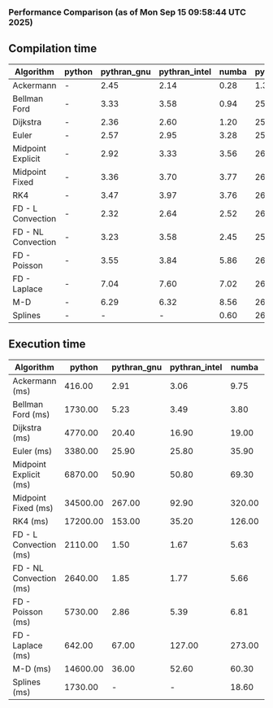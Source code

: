 ### Performance Comparison (as of Mon Sep 15 09:58:44 UTC 2025)
## Compilation time
Algorithm                 | python                    | pythran_gnu               | pythran_intel             | numba                     | pyccel_gnu_c              | pyccel_gnu_fortran        | pyccel_intel_c            | pyccel_intel_fortran     
------------------------- | ------------------------- | ------------------------- | ------------------------- | ------------------------- | ------------------------- | ------------------------- | ------------------------- | -------------------------
Ackermann                 | -                         | 2.45                      | 2.14                      | 0.28                      | 1.33                      | 1.36                      | 1.36                      | 1.40                     
Bellman Ford              | -                         | 3.33                      | 3.58                      | 0.94                      | 25.77                     | 1.49                      | 27.81                     | 1.56                     
Dijkstra                  | -                         | 2.36                      | 2.60                      | 1.20                      | 25.91                     | 1.59                      | 27.80                     | 1.67                     
Euler                     | -                         | 2.57                      | 2.95                      | 3.28                      | 25.74                     | 1.46                      | 27.64                     | 1.52                     
Midpoint Explicit         | -                         | 2.92                      | 3.33                      | 3.56                      | 26.01                     | 1.70                      | 27.86                     | 1.74                     
Midpoint Fixed            | -                         | 3.36                      | 3.70                      | 3.77                      | 26.09                     | 1.76                      | 28.42                     | 1.84                     
RK4                       | -                         | 3.47                      | 3.97                      | 3.76                      | 26.88                     | 2.19                      | 28.76                     | 2.22                     
FD - L Convection         | -                         | 2.32                      | 2.64                      | 2.52                      | 26.41                     | 1.45                      | 27.79                     | 1.51                     
FD - NL Convection        | -                         | 3.23                      | 3.58                      | 2.45                      | 25.77                     | 1.44                      | 27.77                     | 1.50                     
FD - Poisson              | -                         | 3.55                      | 3.84                      | 5.86                      | 26.43                     | 1.72                      | 27.87                     | 1.88                     
FD - Laplace              | -                         | 7.04                      | 7.60                      | 7.02                      | 26.47                     | 1.89                      | 28.49                     | 1.99                     
M-D                       | -                         | 6.29                      | 6.32                      | 8.56                      | 26.97                     | 2.50                      | 28.84                     | 2.59                     
Splines                   | -                         | -                         | -                         | 0.60                      | 26.36                     | 1.76                      | 28.25                     | 1.85                     

## Execution time
Algorithm                 | python                    | pythran_gnu               | pythran_intel             | numba                     | pyccel_gnu_c              | pyccel_gnu_fortran        | pyccel_intel_c            | pyccel_intel_fortran     
------------------------- | ------------------------- | ------------------------- | ------------------------- | ------------------------- | ------------------------- | ------------------------- | ------------------------- | -------------------------
Ackermann (ms)            | 416.00                    | 2.91                      | 3.06                      | 9.75                      | 1.23                      | 1.32                      | 4.05                      | 9.63                     
Bellman Ford (ms)         | 1730.00                   | 5.23                      | 3.49                      | 3.80                      | 4.65                      | 3.22                      | 5.17                      | 4.18                     
Dijkstra (ms)             | 4770.00                   | 20.40                     | 16.90                     | 19.00                     | 40.30                     | 19.60                     | 47.90                     | 21.90                    
Euler (ms)                | 3380.00                   | 25.90                     | 25.80                     | 35.90                     | 34.10                     | 10.60                     | 24.20                     | 15.10                    
Midpoint Explicit (ms)    | 6870.00                   | 50.90                     | 50.80                     | 69.30                     | 40.00                     | 18.60                     | 43.70                     | 16.00                    
Midpoint Fixed (ms)       | 34500.00                  | 267.00                    | 92.90                     | 320.00                    | 183.00                    | 72.20                     | 196.00                    | 53.10                    
RK4 (ms)                  | 17200.00                  | 153.00                    | 35.20                     | 126.00                    | 90.90                     | 31.80                     | 94.40                     | 29.40                    
FD - L Convection (ms)    | 2110.00                   | 1.50                      | 1.67                      | 5.63                      | 5.78                      | 1.49                      | 7.71                      | 1.49                     
FD - NL Convection (ms)   | 2640.00                   | 1.85                      | 1.77                      | 5.66                      | 5.17                      | 1.53                      | 9.66                      | 1.37                     
FD - Poisson (ms)         | 5730.00                   | 2.86                      | 5.39                      | 6.81                      | 10.40                     | 2.62                      | 18.70                     | 2.56                     
FD - Laplace (ms)         | 642.00                    | 67.00                     | 127.00                    | 273.00                    | 205.00                    | 61.40                     | 347.00                    | 60.00                    
M-D (ms)                  | 14600.00                  | 36.00                     | 52.60                     | 60.30                     | 106.00                    | 62.10                     | 92.80                     | 89.30                    
Splines (ms)              | 1730.00                   | -                         | -                         | 18.60                     | 14.10                     | 17.60                     | 15.00                     | 27.70                    
